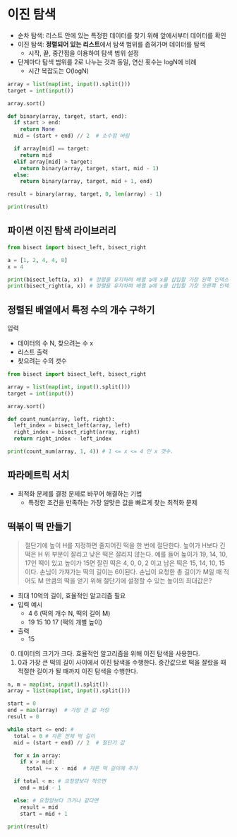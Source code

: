 # 이진 탐색

- 순차 탐색: 리스트 안에 있는 특정한 데이터를 찾기 위해 앞에서부터 데이터를 확인
- 이진 탐색: **정렬되어 있는 리스트**에서 탐색 범위를 좁혀가며 데이터를 탐색
  - 시작, 끝, 중간점을 이용하여 탐색 범위 설정
- 단계마다 탐색 범위를 2로 나누는 것과 동일, 연산 횟수는 logN에 비례
  - 시간 복잡도는 O(logN)

```py
array = list(map(int, input().split()))
target = int(input())

array.sort()

def binary(array, target, start, end):
  if start > end:
    return None
  mid = (start + end) // 2  # 소수점 버림

  if array[mid] == target:
    return mid
  elif array[mid] > target:
    return binary(array, target, start, mid - 1)
  else:
    return binary(array, target, mid + 1, end)

result = binary(array, target, 0, len(array) - 1)

print(result)
```

## 파이썬 이진 탐색 라이브러리

```py
from bisect import bisect_left, bisect_right

a = [1, 2, 4, 4, 8]
x = 4

print(bisect_left(a, x))  # 정렬을 유지하며 배열 a에 x를 삽입할 가장 왼쪽 인덱스 반환 - 2
print(bisect_right(a, x)) # 정렬을 유지하며 배열 a에 x를 삽입할 가장 오른쪽 인덱스 반환 - 4
```

## 정렬된 배열에서 특정 수의 개수 구하기

입력
- 데이터의 수 N, 찾으려는 수 x
- 리스트
출력
- 찾으려는 수의 갯수 

```py
from bisect import bisect_left, bisect_right

array = list(map(int, input().split()))
target = int(input())

array.sort()

def count_num(array, left, right):
  left_index = bisect_left(array, left)
  right_index = bisect_right(array, right)
  return right_index - left_index

print(count_num(array, 1, 4)) # 1 <= x <= 4 인 x 갯수. 
```

## 파라메트릭 서치

- 최적화 문제를 결정 문제로 바꾸어 해결하는 기법
  - 특정한 조건을 만족하는 가장 알맞은 값을 빠르게 찾는 최적화 문제

## 떡볶이 떡 만들기

> 절단기에 높이 H를 지정하면 줄지어진 떡을 한 번에 절단한다. 높이가 H보다 긴 떡은 H 위 부분이 잘리고 낮은 떡은 잘리지 않는다. 예를 들어 높이가 19, 14, 10, 17인 떡이 있고 높이가 15면 잘린 떡은 4, 0, 0, 2 이고 남은 떡은 15, 14, 10, 15이다. 손님이 가져가는 떡의 길이는 6이된다. 손님이 요청한 총 길이가 M일 때 적어도 M 만큼의 떡을 얻기 위해 절단기에 설정할 수 있는 높이의 최대값은?

- 최대 10억의 길이, 효율적인 알고리즘 필요
- 입력 예시
  - 4 6 (떡의 개수 N, 떡의 길이 M)
  - 19 15 10 17 (떡의 개별 높이)
- 출력
  - 15

0. 데이터의 크기가 크다. 효율적인 알고리즘을 위해 이진 탐색을 사용한다.
1. 0과 가장 큰 떡의 길이 사이에서 이진 탐색을 수행한다. 중간값으로 떡을 잘랐을 때 적절한 길이가 될 때까지 이진 탐색을 수행한다.

```py
n, m = map(int, input().split())
array = list(map(int, input().split()))

start = 0
end = max(array)  # 가장 큰 값 저장
result = 0

while start <= end: # 
  total = 0 # 자른 전체 떡 길이
  mid = (start + end) // 2  # 절단기 값

  for x in array:
    if x > mid:
      total += x - mid  # 자른 떡 길이에 추가

  if total < m: # 요청양보다 적으면
    end = mid - 1

  else: # 요청양보다 크거나 같다면
    result = mid
    start = mid + 1

print(result)
```